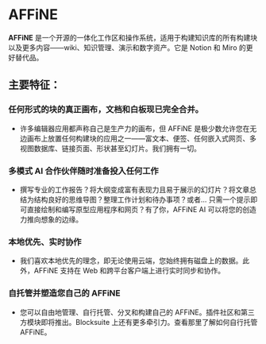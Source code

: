# AFFiNE

**AFFiNE** 是一个开源的一体化工作区和操作系统，适用于构建知识库的所有构建块以及更多内容——wiki、知识管理、演示和数字资产。它是 Notion 和 Miro 的更好替代品。

## 主要特征：

### 任何形式的块的真正画布，文档和白板现已完全合并。

- 许多编辑器应用都声称自己是生产力的画布，但 AFFiNE 是极少数允许您在无边画布上放置任何构建块的应用之一——富文本、便签、任何嵌入式网页、多视图数据库、链接页面、形状甚至幻灯片。我们拥有一切。

### 多模式 AI 合作伙伴随时准备投入任何工作

- 撰写专业的工作报告？将大纲变成富有表现力且易于展示的幻灯片？将文章总结为结构良好的思维导图？整理工作计划和待办事项？或者... 只需一个提示即可直接绘制和编写原型应用程序和网页？有了你，AFFiNE AI 可以将您的创造力推向想象的边缘。

### 本地优先、实时协作

- 我们喜欢本地优先的理念，即无论使用云端，您始终拥有磁盘上的数据。此外，AFFiNE 支持在 Web 和跨平台客户端上进行实时同步和协作。

### 自托管并塑造您自己的 AFFiNE

- 您可以自由地管理、自行托管、分叉和构建自己的 AFFiNE。插件社区和第三方模块即将推出。Blocksuite 上还有更多牵引力。查看那里了解如何自行托管 AFFiNE。